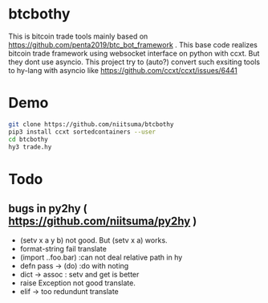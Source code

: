 # btcbothy

This is bitcoin trade tools mainly based on  https://github.com/penta2019/btc_bot_framework .
This base code realizes bitcoin trade framework using websocket interface on python with ccxt. 
But they dont use asyncio.
This project try to (auto?) convert such exsiting tools to hy-lang with asyncio like https://github.com/ccxt/ccxt/issues/6441

# Demo

```sh
git clone https://github.com/niitsuma/btcbothy
pip3 install ccxt sortedcontainers --user
cd btcbothy
hy3 trade.hy
```

# Todo 
## bugs in py2hy ( https://github.com/niitsuma/py2hy )

- (setv x a y b) not good. But (setv x a) works.
- format-string fail translate
- (import ..foo.bar) :can not deal relative path in hy
- defn pass -> (do) :do with noting 
- dict -> assoc : setv and get is better 
- raise Exception not good translate.
- elif -> too redundunt translate
